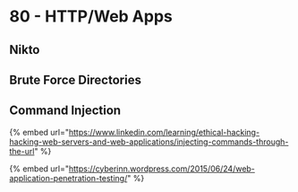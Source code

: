 # 80 - HTTP/Web Apps

## Nikto



## Brute Force Directories



## Command Injection

{% embed url="https://www.linkedin.com/learning/ethical-hacking-hacking-web-servers-and-web-applications/injecting-commands-through-the-url" %}

{% embed url="https://cyberinn.wordpress.com/2015/06/24/web-application-penetration-testing/" %}





